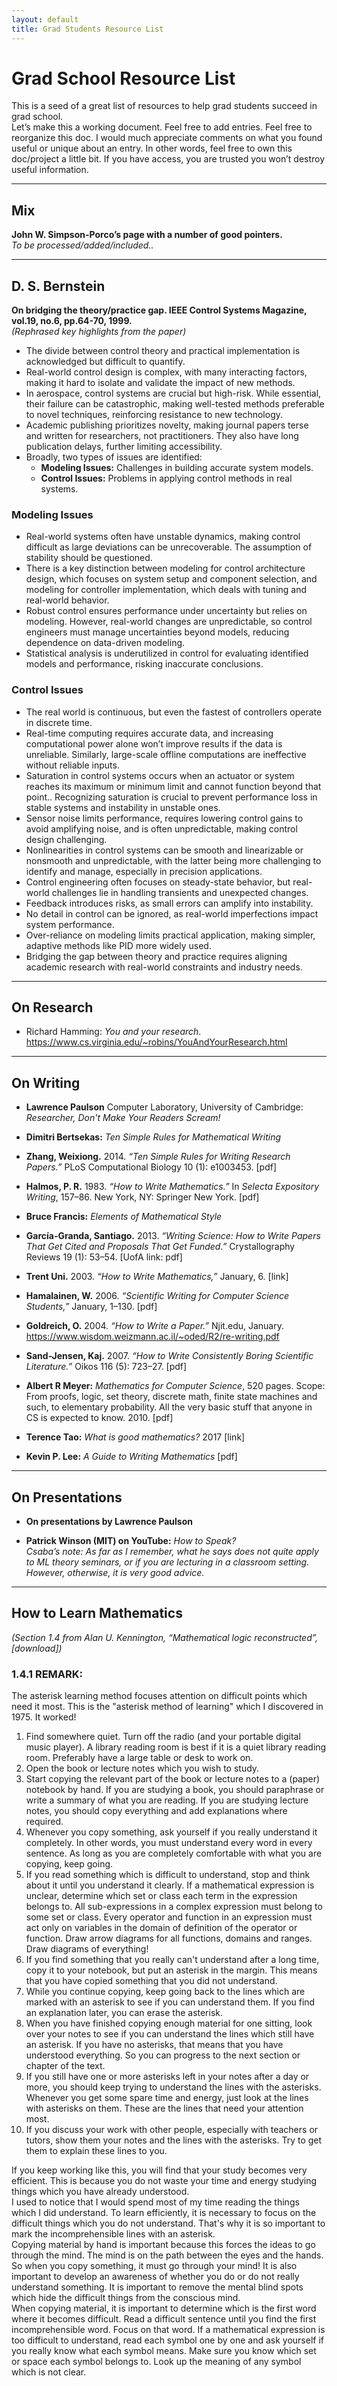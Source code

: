 ```yaml
---
layout: default
title: Grad Students Resource List
---
```


# Grad School Resource List

This is a seed of a great list of resources to help grad students succeed in grad school.  
Let’s make this a working document. Feel free to add entries. Feel free to reorganize this doc. I would much appreciate comments on what you found useful or unique about an entry. In other words, feel free to own this doc/project a little bit. If you have access, you are trusted you won’t destroy useful information.

---

## Mix

**John W. Simpson-Porco’s page with a number of good pointers.**  
*To be processed/added/included..*

---

## D. S. Bernstein  
**On bridging the theory/practice gap. IEEE Control Systems Magazine, vol.19, no.6, pp.64-70, 1999.**  
*(Rephrased key highlights from the paper)*

- The divide between control theory and practical implementation is acknowledged but difficult to quantify.
- Real-world control design is complex, with many interacting factors, making it hard to isolate and validate the impact of new methods.
- In aerospace, control systems are crucial but high-risk. While essential, their failure can be catastrophic, making well-tested methods preferable to novel techniques, reinforcing resistance to new technology.
- Academic publishing prioritizes novelty, making journal papers terse and written for researchers, not practitioners. They also have long publication delays, further limiting accessibility.
- Broadly, two types of issues are identified:  
  - **Modeling Issues:** Challenges in building accurate system models.  
  - **Control Issues:** Problems in applying control methods in real systems.

### Modeling Issues

- Real-world systems often have unstable dynamics, making control difficult as large deviations can be unrecoverable. The assumption of stability should be questioned.
- There is a key distinction between modeling for control architecture design, which focuses on system setup and component selection, and modeling for controller implementation, which deals with tuning and real-world behavior.
- Robust control ensures performance under uncertainty but relies on modeling. However, real-world changes are unpredictable, so control engineers must manage uncertainties beyond models, reducing dependence on data-driven modeling.
- Statistical analysis is underutilized in control for evaluating identified models and performance, risking inaccurate conclusions.

### Control Issues

- The real world is continuous, but even the fastest of controllers operate in discrete time.
- Real-time computing requires accurate data, and increasing computational power alone won’t improve results if the data is unreliable. Similarly, large-scale offline computations are ineffective without reliable inputs.
- Saturation in control systems occurs when an actuator or system reaches its maximum or minimum limit and cannot function beyond that point.. Recognizing saturation is crucial to prevent performance loss in stable systems and instability in unstable ones.
- Sensor noise limits performance, requires lowering control gains to avoid amplifying noise, and is often unpredictable, making control design challenging.
- Nonlinearities in control systems can be smooth and linearizable or nonsmooth and unpredictable, with the latter being more challenging to identify and manage, especially in precision applications.
- Control engineering often focuses on steady-state behavior, but real-world challenges lie in handling transients and unexpected changes.
- Feedback introduces risks, as small errors can amplify into instability.
- No detail in control can be ignored, as real-world imperfections impact system performance.
- Over-reliance on modeling limits practical application, making simpler, adaptive methods like PID more widely used.
- Bridging the gap between theory and practice requires aligning academic research with real-world constraints and industry needs.

---

## On Research

- Richard Hamming: *You and your research*.  
  https://www.cs.virginia.edu/~robins/YouAndYourResearch.html

---

## On Writing

- **Lawrence Paulson** Computer Laboratory, University of Cambridge:  
  *Researcher, Don't Make Your Readers Scream!*

- **Dimitri Bertsekas:** *Ten Simple Rules for Mathematical Writing*

- **Zhang, Weixiong.** 2014. *“Ten Simple Rules for Writing Research Papers.”* PLoS Computational Biology 10 (1): e1003453. [pdf]

- **Halmos, P. R.** 1983. *“How to Write Mathematics.”* In *Selecta Expository Writing*, 157–86. New York, NY: Springer New York. [pdf]

- **Bruce Francis:** *Elements of Mathematical Style*

- **García-Granda, Santiago.** 2013. *“Writing Science: How to Write Papers That Get Cited and Proposals That Get Funded.”* Crystallography Reviews 19 (1): 53–54. [UofA link: pdf]

- **Trent Uni.** 2003. *“How to Write Mathematics,”* January, 6. [link]

- **Hamalainen, W.** 2006. *“Scientific Writing for Computer Science Students,”* January, 1–130. [pdf]

- **Goldreich, O.** 2004. *“How to Write a Paper.”* Njit.edu, January.  
  https://www.wisdom.weizmann.ac.il/~oded/R2/re-writing.pdf

- **Sand-Jensen, Kaj.** 2007. *“How to Write Consistently Boring Scientific Literature.”* Oikos 116 (5): 723–27. [pdf]

- **Albert R Meyer:** *Mathematics for Computer Science*, 520 pages. Scope: From proofs, logic, set theory, discrete math, finite state machines and such, to elementary probability. All the very basic stuff that anyone in CS is expected to know. 2010. [pdf]

- **Terence Tao:** *What is good mathematics?* 2017 [link]

- **Kevin P. Lee:** *A Guide to Writing Mathematics* [pdf]

---

## On Presentations

- **On presentations by Lawrence Paulson**

- **Patrick Winson (MIT) on YouTube:** *How to Speak?*  
  *Csaba’s note: As far as I remember, what he says does not quite apply to ML theory seminars, or if you are lecturing in a classroom setting. However, otherwise, it is very good advice.*

---

## How to Learn Mathematics

*(Section 1.4 from Alan U. Kennington, “Mathematical logic reconstructed”, [download])*

### 1.4.1 REMARK:
The asterisk learning method focuses attention on difficult points which need it most. This is the "asterisk method of learning" which I discovered in 1975. It worked!

1. Find somewhere quiet. Turn off the radio (and your portable digital music player). A library reading room is best if it is a quiet library reading room. Preferably have a large table or desk to work on.  
2. Open the book or lecture notes which you wish to study.  
3. Start copying the relevant part of the book or lecture notes to a (paper) notebook by hand. If you are studying a book, you should paraphrase or write a summary of what you are reading. If you are studying lecture notes, you should copy everything and add explanations where required.  
4. Whenever you copy something, ask yourself if you really understand it completely. In other words, you must understand every word in every sentence. As long as you are completely comfortable with what you are copying, keep going.  
5. If you read something which is difficult to understand, stop and think about it until you understand it clearly. If a mathematical expression is unclear, determine which set or class each term in the expression belongs to. All sub-expressions in a complex expression must belong to some set or class. Every operator and function in an expression must act only on variables in the domain of definition of the operator or function. Draw arrow diagrams for all functions, domains and ranges. Draw diagrams of everything!  
6. If you find something that you really can't understand after a long time, copy it to your notebook, but put an asterisk in the margin. This means that you have copied something that you did not understand.  
7. While you continue copying, keep going back to the lines which are marked with an asterisk to see if you can understand them. If you find an explanation later, you can erase the asterisk.  
8. When you have finished copying enough material for one sitting, look over your notes to see if you can understand the lines which still have an asterisk. If you have no asterisks, that means that you have understood everything. So you can progress to the next section or chapter of the text.  
9. If you still have one or more asterisks left in your notes after a day or more, you should keep trying to understand the lines with the asterisks. Whenever you get some spare time and energy, just look at the lines with asterisks on them. These are the lines that need your attention most.  
10. If you discuss your work with other people, especially with teachers or tutors, show them your notes and the lines with the asterisks. Try to get them to explain these lines to you.  

If you keep working like this, you will find that your study becomes very efficient. This is because you do not waste your time and energy studying things which you have already understood.  
I used to notice that I would spend most of my time reading the things which I did understand. To learn efficiently, it is necessary to focus on the difficult things which you do not understand. That's why it is so important to mark the incomprehensible lines with an asterisk.  
Copying material by hand is important because this forces the ideas to go through the mind. The mind is on the path between the eyes and the hands. So when you copy something, it must go through your mind! It is also important to develop an awareness of whether you do or do not really understand something. It is important to remove the mental blind spots which hide the difficult things from the conscious mind.  
When copying material, it is important to determine which is the first word where it becomes difficult. Read a difficult sentence until you find the first incomprehensible word. Focus on that word. If a mathematical expression is too difficult to understand, read each symbol one by one and ask yourself if you really know what each symbol means. Make sure you know which set or space each symbol belongs to. Look up the meaning of any symbol which is not clear.

